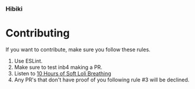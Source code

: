 ### Hibiki

# Contributing

If you want to contribute, make sure you follow these rules.
1. Use ESLint.
2. Make sure to test inb4 making a PR.
3. Listen to [10 Hours of Soft Loli Breathing](https://www.youtube.com/watch?v=J5q-ZaW9f-k)
4. Any PR's that don't have proof of you following rule #3 will be declined.
